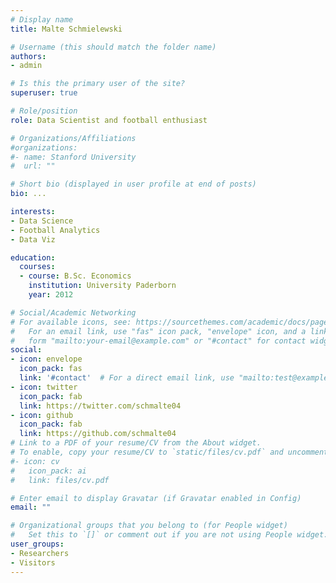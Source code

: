 ```yaml
---
# Display name
title: Malte Schmielewski

# Username (this should match the folder name)
authors:
- admin

# Is this the primary user of the site?
superuser: true

# Role/position
role: Data Scientist and football enthusiast

# Organizations/Affiliations
#organizations:
#- name: Stanford University
#  url: ""

# Short bio (displayed in user profile at end of posts)
bio: ...

interests:
- Data Science
- Football Analytics
- Data Viz

education:
  courses:
  - course: B.Sc. Economics
    institution: University Paderborn
    year: 2012

# Social/Academic Networking
# For available icons, see: https://sourcethemes.com/academic/docs/page-builder/#icons
#   For an email link, use "fas" icon pack, "envelope" icon, and a link in the
#   form "mailto:your-email@example.com" or "#contact" for contact widget.
social:
- icon: envelope
  icon_pack: fas
  link: '#contact'  # For a direct email link, use "mailto:test@example.org".
- icon: twitter
  icon_pack: fab
  link: https://twitter.com/schmalte04
- icon: github
  icon_pack: fab
  link: https://github.com/schmalte04
# Link to a PDF of your resume/CV from the About widget.
# To enable, copy your resume/CV to `static/files/cv.pdf` and uncomment the lines below.
#- icon: cv
#   icon_pack: ai
#   link: files/cv.pdf

# Enter email to display Gravatar (if Gravatar enabled in Config)
email: ""

# Organizational groups that you belong to (for People widget)
#   Set this to `[]` or comment out if you are not using People widget.
user_groups:
- Researchers
- Visitors
---
```

